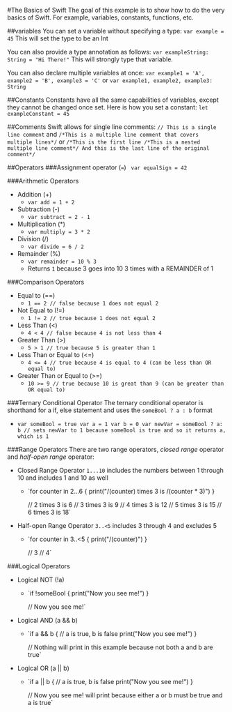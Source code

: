 #The Basics of Swift
The goal of this example is to show how to do the very basics of Swift. For example, variables, constants, functions, etc.

##variables
You can set a variable without specifying a type:
`var example = 45`
This will set the type to be an Int

You can also provide a type annotation as follows:
`var exampleString: String = "Hi There!"`
This will strongly type that variable.

You can also declare multiple variables at once:
`var example1 = 'A', example2 = 'B', example3 = 'C'`
or
`var example1, example2, example3: String`

##Constants
Constants have all the same capabilities of variables, except they cannot be changed once set. Here is how you set a constant:
`let exampleConstant = 45`

##Comments
Swift allows for single line comments:
`// This is a single line comment`
and
`/*This is a multiple
line comment
that covers multiple
lines*/`
or
`/*This is the first line
  /*This is a nested multiple
  line comment*/
And this is the last line of the original comment*/`

##Operators
###Assignment operator (`=`)
` var equalSign = 42`

###Arithmetic Operators
- Addition (+)
  - `var add = 1 + 2`
- Subtraction (-)
  - `var subtract = 2 - 1`
- Multiplication (\*)
  - `var multiply = 3 * 2`
- Division (/)
  - `var divide = 6 / 2`
- Remainder (%)
  - `var remainder = 10 % 3`
  - Returns `1` because 3 goes into 10 3 times with a REMAINDER of 1

###Comparison Operators
- Equal to (==)
  - `1 == 2 // false because 1 does not equal 2`
- Not Equal to (!=)
  - `1 != 2 // true because 1 does not equal 2`
- Less Than (<)
  - `4 < 4 // false because 4 is not less than 4`
- Greater Than (>)
  - `5 > 1 // true because 5 is greater than 1`
- Less Than or Equal to (<=)
  - `4 <= 4 // true because 4 is equal to 4 (can be less than OR equal to)`
- Greater Than or Equal to (>=)
  - `10 >= 9 // true because 10 is great than 9 (can be greater than OR equal to)`

###Ternary Conditional Operator
The ternary conditional operator is shorthand for a if, else statement and uses the `someBool ? a : b` format
- `var someBool = true
  var a = 1
  var b = 0
  var newVar = someBool ? a: b // sets newVar to 1 because someBool is true and so it returns a, which is 1`

###Range Operators
There are two range operators, *closed range* operator and *half-open range* operator:
- Closed Range Operator `1...10` includes the numbers between 1 through 10 and includes 1 and 10 as well
  - `for counter in 2...6 {
      print("/(counter) times 3 is /(counter * 3)")
    }

    // 2 times 3 is 6
    // 3 times 3 is 9
    // 4 times 3 is 12
    // 5 times 3 is 15
    // 6 times 3 is 18`
- Half-open Range Operator `3..<5` includes 3 through 4 and excludes 5
  - `for counter in 3..<5 {
      print("/(counter)")
    }

    // 3
    // 4`

###Logical Operators
- Logical NOT (!a)
  - `if !someBool {
      print("Now you see me!")
    }

    // Now you see me!`
- Logical AND (a && b)
  - `if a && b { // a is true, b is false
      print("Now you see me!")
    }

    // Nothing will print in this example because not both a and b are true`
- Logical OR (a || b)
  - `if a || b { // a is true, b is false
      print("Now you see me!")
    }

    // Now you see me! will print because either a or b must be true and a is true`
